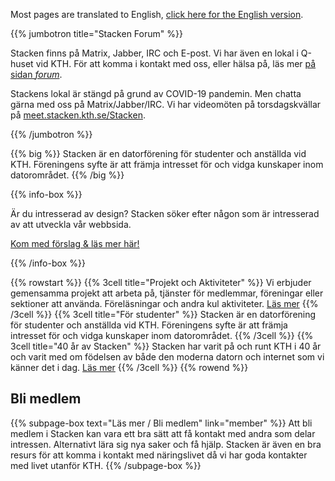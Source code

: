 <!--
.. title: Datorföreningen Stacken
.. slug: index
.. description:
-->

<!--
    En lite tydligare länk till den engelska sidan, extra viktigt på mobilen
    där navigationen är gömd.
-->
Most pages are translated to English, [click here for the English version](/en/).

{{% jumbotron title="Stacken Forum" %}}
<p>
    Stacken finns på Matrix, Jabber, IRC och E-post. Vi har även en lokal
    i Q-huset vid KTH. För att komma i kontakt med oss, eller hälsa på,
    läs mer <a href="/forum/">på sidan <em>forum</em></a>.
</p>
<p>
    Stackens lokal är stängd på grund av COVID-19 pandemin. Men chatta gärna med
    oss på Matrix/Jabber/IRC. Vi har videomöten på torsdagskvällar på
    <a href="https://meet.stacken.kth.se/Stacken">meet.stacken.kth.se/Stacken</a>.
</p>
{{% /jumbotron %}}

{{% big %}}
Stacken är en datorförening för studenter och anställda vid KTH.
Föreningens syfte är att främja intresset för och vidga kunskaper
inom datorområdet.
{{% /big %}}

{{% info-box %}}
<p>
    Är du intresserad av design? Stacken söker efter någon som är intresserad av att utveckla vår webbsida.
</p>
<p>
    <a href="https://github.com/stacken/w3/issues/25">Kom med förslag & läs mer här!</a>
</p>
{{% /info-box %}}

{{% rowstart %}}
    {{% 3cell title="Projekt och Aktiviteter" %}}
        Vi erbjuder gemensamma projekt att arbeta på, tjänster för
        medlemmar, föreningar eller sektioner att använda.
        Föreläsningar och andra kul aktiviteter.
        <a href="/projects/">Läs mer</a>
    {{% /3cell %}}
    {{% 3cell title="För studenter" %}}
        Stacken är en datorförening för studenter och anställda
        vid KTH. Föreningens syfte är att främja intresset för
        och vidga kunskaper inom datorområdet.
    {{% /3cell %}}
    {{% 3cell title="40 år av Stacken" %}}
        Stacken har varit på och runt KTH i 40 år och varit med
        om födelsen av både den moderna datorn och internet som
        vi känner det i dag.
        <a href="/club/history/">Läs mer</a>
    {{% /3cell %}}
{{% rowend %}}

## Bli medlem

{{% subpage-box text="Läs mer / Bli medlem" link="member" %}}
Att bli medlem i Stacken kan vara ett bra sätt att få kontakt
med andra som delar intressen. Alternativt lära sig nya saker
och få hjälp. Stacken är även en bra resurs för att komma i
kontakt med näringslivet då vi har goda kontakter med livet
utanför KTH.
{{% /subpage-box %}}
